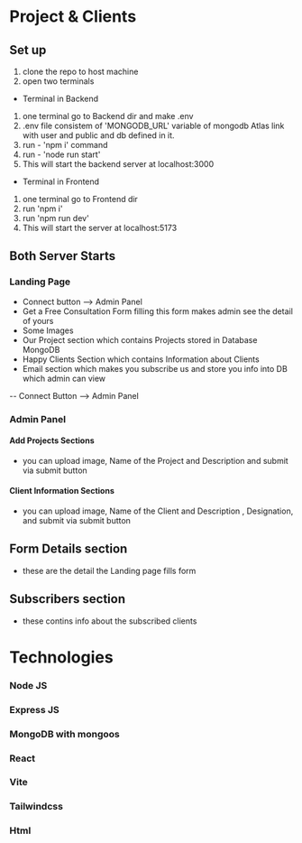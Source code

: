 # Project & Clients

## Set up
1. clone the repo to host machine
2. open two terminals

- Terminal in Backend
1. one terminal go to Backend dir and make .env
2. .env file consistem of 'MONGODB_URL' variable of mongodb Atlas link with user and public and db defined in it.
3. run - 'npm i' command
4. run - 'node run start'
5. This will start the backend server at localhost:3000


- Terminal in Frontend
1. one terminal go to Frontend dir
2. run 'npm i'
3. run 'npm run dev'
4. This will start the server at localhost:5173


## Both Server Starts
### Landing Page
- Connect button --> Admin Panel
- Get a Free Consultation Form filling this form makes admin see the detail of yours
- Some Images
- Our Project section which contains Projects stored in Database MongoDB
- Happy Clients Section which contains Information about Clients
- Email section which makes you subscribe us and store you info into DB which admin can view

-- Connect Button --> Admin Panel

### Admin Panel
#### Add Projects Sections
- you can upload image, Name of the Project and Description and submit via submit button

#### Client Information Sections
- you can upload image, Name of the Client and Description , Designation, and submit via submit button

## Form Details section 
- these are the detail the Landing page fills form 

## Subscribers section 
- these contins info about the subscribed clients



# Technologies 
### Node JS
### Express JS
### MongoDB with mongoos
### React
### Vite
### Tailwindcss
### Html

